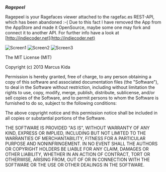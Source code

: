 ***Ragepeel***

Ragepeel is your Ragefaces viewer attached to the ragefac.es REST-API, which has been abandoned :-(
Due to this fact I have removed the App from the AppStore and made it OpenSource, maybe some one may fork and connect it to another API. For further info have a look at [http://indiecoder.net](http://indiecoder.net)

![Screen1](https://raw.github.com/kimar/Ragepeel/master/Screenshots/Screen1.png)
![Screen2](https://raw.github.com/kimar/Ragepeel/master/Screenshots/Screen2.png)
![Screen3](https://raw.github.com/kimar/Ragepeel/master/Screenshots/Screen3.png)

The MIT License (MIT)

Copyright (c) 2013 Marcus Kida

Permission is hereby granted, free of charge, to any person obtaining a copy of this software and associated documentation files (the "Software"), to deal in the Software without restriction, including without limitation the rights to use, copy, modify, merge, publish, distribute, sublicense, and/or sell copies of the Software, and to permit persons to whom the Software is furnished to do so, subject to the following conditions:

The above copyright notice and this permission notice shall be included in all copies or substantial portions of the Software.

THE SOFTWARE IS PROVIDED "AS IS", WITHOUT WARRANTY OF ANY KIND, EXPRESS OR IMPLIED, INCLUDING BUT NOT LIMITED TO THE WARRANTIES OF MERCHANTABILITY, FITNESS FOR A PARTICULAR PURPOSE AND NONINFRINGEMENT. IN NO EVENT SHALL THE AUTHORS OR COPYRIGHT HOLDERS BE LIABLE FOR ANY CLAIM, DAMAGES OR OTHER LIABILITY, WHETHER IN AN ACTION OF CONTRACT, TORT OR OTHERWISE, ARISING FROM, OUT OF OR IN CONNECTION WITH THE SOFTWARE OR THE USE OR OTHER DEALINGS IN THE SOFTWARE.